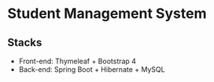 # Student Management System

## Stacks
- Front-end: Thymeleaf + Bootstrap 4
- Back-end: Spring Boot + Hibernate + MySQL
